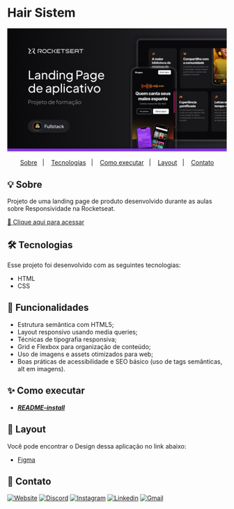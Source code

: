 # **Hair Sistem**

<!-- ![logo-rocketseat](/.github/logo-rocketseat.png) -->

![preview](/.github/preview.png)

<p align="center">
  <a href="#sobre">Sobre</a>&nbsp;&nbsp;&nbsp;|&nbsp;&nbsp;&nbsp;
  <a href="#tecnologias">Tecnologias</a>&nbsp;&nbsp;&nbsp;|&nbsp;&nbsp;&nbsp;
  <a href="#como-executar">Como executar</a>&nbsp;&nbsp;&nbsp;|&nbsp;&nbsp;&nbsp;
  <a href="#layout">Layout</a>&nbsp;&nbsp;&nbsp;|&nbsp;&nbsp;&nbsp;
  <a href="#contato">Contato</a>
</p>


## 💡 Sobre
Projeto de uma landing page de produto desenvolvido durante as aulas sobre Responsividade na Rocketseat.

[🔗 Clique aqui para acessar](https://bamarcheti.github.io/zingen/)

<!-- 
Nesse projeto você vai desenvolver a **Landing Page** de marketing completa e responsiva de um aplicativo de karaokê chamado **Zingen**.

O objetivo é aprender e praticar técnicas de CSS e responsividade para construir um layout moderno que funcione bem em diferentes tamanhos de tela (mobile, tablet e desktop). Durante o desenvolvimento, você poderá exercitar: -->


## 🛠 Tecnologias

Esse projeto foi desenvolvido com as seguintes tecnologias:

- HTML  
- CSS

## 🚀 Funcionalidades

- Estrutura semântica com HTML5;
- Layout responsivo usando media queries;
- Técnicas de tipografia responsiva;
- Grid e Flexbox para organização de conteúdo;
- Uso de imagens e assets otimizados para web;
- Boas práticas de acessibilidade e SEO básico (uso de tags semânticas, alt em imagens).

## ✨ Como executar

- **_[README-install](./README-install.md)_**

## 💄 Layout

Você pode encontrar o Design dessa aplicação no link abaixo:

- [Figma](https://www.figma.com/proto/sveTo8hP6Bgdxi8uttqMr4/LP-de-produto--Community-?node-id=3-811&p=f&t=2GeqJ7OO6rIqCYE0-1&scaling=min-zoom&content-scaling=fixed&page-id=3%3A376&starting-point-node-id=3%3A811)

## 💛 Contato

[<img src='https://img.shields.io/badge/website-000000?style=for-the-badge&logo=About&logoColor=white' alt='Website' height='30'>](https://my-resume-bamarcheti.vercel.app/)
[<img src='https://img.shields.io/badge/Discord-5865F2?style=for-the-badge&logo=discord&logoColor=white' alt='Discord' height='30'>](https://discord.com/channels/@ba_marcheti#3824)
[<img src='https://img.shields.io/badge/Instagram-E4405F?style=for-the-badge&logo=instagram&logoColor=white' alt='Instagram' height='30'>](https://www.instagram.com/ba_marcheti)
[<img src='https://img.shields.io/badge/LinkedIn-0077B5?style=for-the-badge&logo=linkedin&logoColor=white' alt='Linkedin' height='30'>](https://www.linkedin.com/in/barbara-marcheti-fiorin/)
[<img src='https://img.shields.io/badge/Gmail-D14836?style=for-the-badge&logo=gmail&logoColor=white' alt='Gmail' height='30'>](bmarchetifiorin@gmail.com)